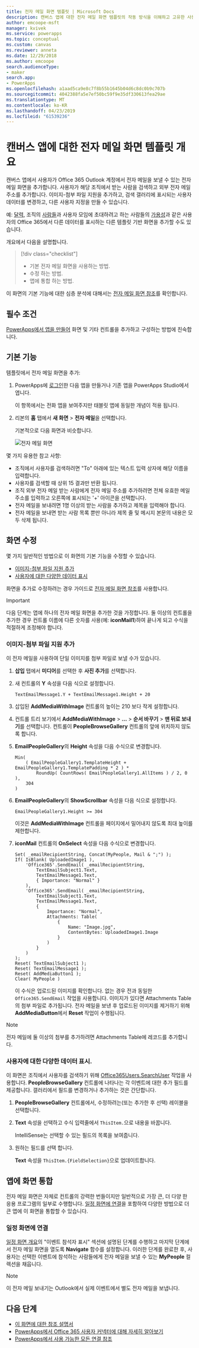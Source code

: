 ```yaml
---
title: 전자 메일 화면 템플릿 | Microsoft Docs
description: 캔버스 앱에 대한 전자 메일 화면 템플릿의 작동 방식을 이해하고 고유한 사용 사례에 대한 화면 확장
author: emcoope-msft
manager: kvivek
ms.service: powerapps
ms.topic: conceptual
ms.custom: canvas
ms.reviewer: anneta
ms.date: 12/29/2018
ms.author: emcoope
search.audienceType:
- maker
search.app:
- PowerApps
ms.openlocfilehash: a1aad5ca9e8c7f8b55b1645b04d6c8dc0b9c707b
ms.sourcegitcommit: 4042388fa5e7ef50bc59f9e35df330613fea29ae
ms.translationtype: MT
ms.contentlocale: ko-KR
ms.lasthandoff: 04/23/2019
ms.locfileid: "61539236"
---
```

# <a name="overview-of-the-email-screen-template-for-canvas-apps"></a>캔버스 앱에 대한 전자 메일 화면 템플릿 개요

캔버스 앱에서 사용자가 Office 365 Outlook 계정에서 전자 메일을 보낼 수 있는 전자 메일 화면을 추가합니다. 사용자가 해당 조직에서 받는 사람을 검색하고 외부 전자 메일 주소를 추가합니다. 이미지-첨부 파일 지원을 추가하고, 검색 갤러리에 표시되는 사용자 데이터를 변경하고, 다른 사용자 지정을 만들 수 있습니다.

예: [달력](calendar-screen-overview.md), 조직의 [사람들](people-screen-overview.md)과 사용자 모임에 초대하려고 하는 사람들의 [가용성](meeting-screen-overview.md)과 같은 사용자의 Office 365에서 다른 데이터를 표시하는 다른 템플릿 기반 화면을 추가할 수도 있습니다.

개요에서 다음을 설명합니다.
> [!div class="checklist"]
> * 기본 전자 메일 화면을 사용하는 방법.
> * 수정 하는 방법.
> * 앱에 통합 하는 방법.

이 화면의 기본 기능에 대한 심층 분석에 대해서는 [전자 메일 화면 참조](email-screen-reference.md)를 확인합니다.

## <a name="prerequisite"></a>필수 조건

[PowerApps에서 앱을 만들어](../data-platform-create-app-scratch.md) 화면 및 기타 컨트롤을 추가하고 구성하는 방법에 친숙합니다.

## <a name="default-functionality"></a>기본 기능

템플릿에서 전자 메일 화면을 추가:

1. PowerApps에 [로그인](http://web.powerapps.com?utm_source=padocs&utm_medium=linkinadoc&utm_campaign=referralsfromdoc)한 다음 앱을 만들거나 기존 앱을 PowerApps Studio에서 엽니다.

    이 항목에서는 전화 앱을 보여주지만 태블릿 앱에 동일한 개념이 적용 됩니다.

1. 리본의 **홈** 탭에서 **새 화면** > **전자 메일**을 선택합니다.

    기본적으로 다음 화면과 비슷합니다.

    ![전자 메일 화면](media/email-screen/email-screen-full.png)

몇 가지 유용한 참고 사항:

* 조직에서 사용자를 검색하려면 "To" 아래에 있는 텍스트 입력 상자에 해당 이름을 입력합니다.
* 사용자를 검색할 때 상위 15 결과만 반환 됩니다.
* 조직 외부 전자 메일 받는 사람에게 전자 메일 주소를 추가하려면 전체 유효한 메일 주소를 입력하고 오른쪽에 표시되는 '+' 아이콘을 선택합니다.
* 전자 메일을 보내려면 1명 이상의 받는 사람을 추가하고 제목을 입력해야 합니다.
* 전자 메일을 보내면 받는 사람 목록 뿐만 아니라 제목 줄 및 메시지 본문의 내용은 모두 삭제 됩니다.

## <a name="modify-the-screen"></a>화면 수정

몇 가지 일반적인 방법으로 이 화면의 기본 기능을 수정할 수 있습니다.

* [이미지-첨부 파일 지원 추가](email-screen-overview.md#add-image-attachment-support)
* [사용자에 대한 다양한 데이터 표시](email-screen-overview.md#show-different-data-for-people)

화면을 추가로 수정하려는 경우 가이드로 [전자 메일 화면 참조](./email-screen-reference.md)를 사용합니다.

> [!IMPORTANT]
> 다음 단계는 앱에 하나의 전자 메일 화면을 추가한 것을 가정합니다. 둘 이상의 컨트롤을 추가한 경우 컨트롤 이름에 다른 숫자를 사용(예: **iconMail1**)하여 끝나게 되고 수식을 적절하게 조정해야 합니다.

### <a name="add-image-attachment-support"></a>이미지-첨부 파일 지원 추가

이 전자 메일을 사용하여 단일 이미지를 첨부 파일로 보낼 수가 있습니다.

1. **삽입** 탭에서 **미디어**를 선택한 후 **사진 추가**를 선택합니다.
1. 새 컨트롤의 **Y** 속성을 다음 식으로 설정합니다.

    `TextEmailMessage1.Y + TextEmailMessage1.Height + 20`
    
1. 삽입된 **AddMediaWithImage** 컨트롤의 높이는 210 보다 작게 설정합니다.
1. 컨트롤 트리 보기에서 **AddMediaWithImage** > **...** > **순서 바꾸기** > **맨 뒤로 보내기**를 선택합니다.
   컨트롤이 **PeopleBrowseGallery** 컨트롤의 앞에 위치하지 않도록 합니다.
1. **EmailPeopleGallery**의 **Height** 속성을 다음 수식으로 변경합니다.

    ```powerapps-dot
    Min( 
        ( EmailPeopleGallery1.TemplateHeight + EmailPeopleGallery1.TemplatePadding * 2 ) *
            RoundUp( CountRows( EmailPeopleGallery1.AllItems ) / 2, 0 ), 
        304
    )
    ```

1. **EmailPeopleGallery**의 **ShowScrollbar** 속성을 다음 식으로 설정합니다.

    ```EmailPeopleGallery1.Height >= 304```
    
    이것은 **AddMediaWithImage** 컨트롤을 페이지에서 밀어내지 않도록 최대 높이를 제한합니다.
    
1. **iconMail** 컨트롤의 **OnSelect** 속성을 다음 수식으로 변경합니다.

    ```powerapps-dot
    Set( _emailRecipientString, Concat(MyPeople, Mail & ";") );
    If( IsBlank( UploadedImage1 ),
        'Office365'.SendEmail( _emailRecipientString, 
            TextEmailSubject1.Text, 
            TextEmailMessage1.Text, 
            { Importance: "Normal" }
        ),
        'Office365'.SendEmail( _emailRecipientString, 
            TextEmailSubject1.Text, 
            TextEmailMessage1.Text, 
            {
                Importance: "Normal",
                Attachments: Table(
                    {
                        Name: "Image.jpg", 
                        ContentBytes: UploadedImage1.Image
                    }
                )
            }
        )
    );
    Reset( TextEmailSubject1 );
    Reset( TextEmailMessage1 );
    Reset( AddMediaButton1 );
    Clear( MyPeople )
    ```
    
    이 수식은 업로드된 이미지를 확인합니다. 없는 경우 전과 동일한 `Office365.SendEmail` 작업을 사용합니다. 이미지가 있다면 Attachments Table의 첨부 파일로 추가됩니다.
    전자 메일을 보낸 후 업로드된 이미지를 제거하기 위해 **AddMediaButton**에서 **Reset** 작업이 수행됩니다.
> [!NOTE]
> 전자 메일에 둘 이상의 첨부를 추가하려면 Attachments Table에 레코드를 추가합니다.

### <a name="show-different-data-for-people"></a>사용자에 대한 다양한 데이터 표시.

이 화면은 조직에서 사용자를 검색하기 위해 [Office365Users.SearchUser](https://docs.microsoft.com/connectors/office365users/#searchuser) 작업을 사용합니다. **PeopleBrowseGallery** 컨트롤에 나타나는 각 이벤트에 대한 추가 필드를 제공합니다. 갤러리에서 필드를 변경하거나 추가하는 것은 간단합니다.

1. **PeopleBrowseGallery** 컨트롤에서, 수정하려는(또는 추가한 후 선택) 레이블을 선택합니다.

1. **Text** 속성을 선택하고 수식 입력줄에서 `ThisItem.`으로 내용을 바꿉니다.

    IntelliSense는 선택할 수 있는 필드의 목록을 보여줍니다.

1. 원하는 필드를 선택 합니다.

    **Text** 속성을 `ThisItem.{FieldSelection}`으로 업데이트합니다.

## <a name="integrate-the-screen-into-an-app"></a>앱에 화면 통합

전자 메일 화면은 자체로 컨트롤의 강력한 번들이지만 일반적으로 가장 큰, 더 다양 한 응용 프로그램의 일부로 수행합니다. [일정 화면에 연결](email-screen-overview.md#linking-to-the-calendar-screen)을 포함하여 다양한 방법으로 더 큰 앱에 이 화면을 통합할 수 있습니다.

### <a name="linking-to-the-calendar-screen"></a>일정 화면에 연결

[일정 화면 개요](./calendar-screen-overview.md#show-event-attendees)의 "이벤트 참석자 표시" 섹션에 설명된 단계를 수행하고 마지막 단계에서 전자 메일 화면을 열도록 **Navigate** 함수를 설정합니다. 이러한 단계를 완료한 후, 사용자는 선택한 이벤트에 참석하는 사람들에게 전자 메일을 보낼 수 있는 **MyPeople** 컬렉션을 채웁니다.

> [!NOTE]
> 이 전자 메일 보내기는 Outlook에서 실제 이벤트에서 별도 전자 메일을 보냅니다.

## <a name="next-steps"></a>다음 단계

* [이 화면에 대한 참조 설명서](./email-screen-reference.md)
* [PowerApps에서 Office 365 사용자 커넥터에 대해 자세히 알아보기](../connections/connection-office365-users.md)
* [PowerApps에서 사용 가능한 모든 연결 참조](../connections-list.md)